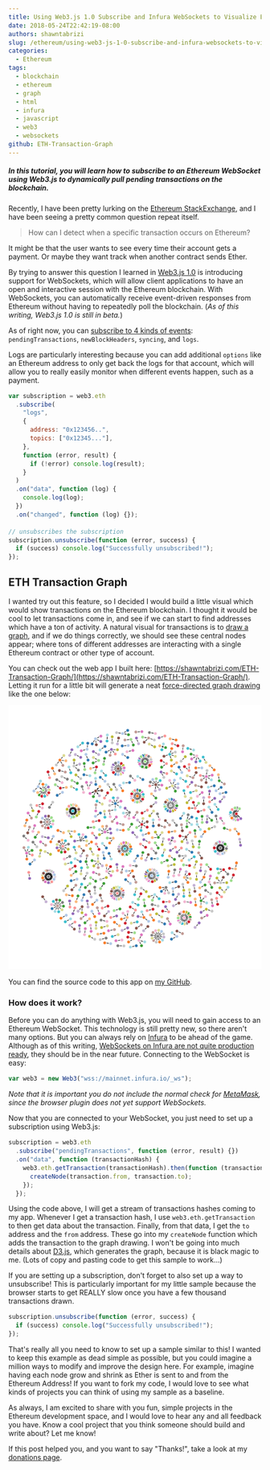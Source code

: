 ```yaml
---
title: Using Web3.js 1.0 Subscribe and Infura WebSockets to Visualize Ethereum Transactions
date: 2018-05-24T22:42:19-08:00
authors: shawntabrizi
slug: /ethereum/using-web3-js-1-0-subscribe-and-infura-websockets-to-visualize-ethereum-transactions/
categories:
  - Ethereum
tags:
  - blockchain
  - ethereum
  - graph
  - html
  - infura
  - javascript
  - web3
  - websockets
github: ETH-Transaction-Graph
---
```


##### In this tutorial, you will learn how to subscribe to an Ethereum WebSocket using Web3.js to dynamically pull pending transactions on the blockchain.

Recently, I have been pretty lurking on the [Ethereum StackExchange](https://ethereum.stackexchange.com/), and I have been seeing a pretty common question repeat itself.

> How can I detect when a specific transaction occurs on Ethereum?

It might be that the user wants to see every time their account gets a payment. Or maybe they want track when another contract sends Ether.

By trying to answer this question I learned in [Web3.js 1.0](https://web3js.readthedocs.io/en/1.0/index.html) is introducing support for WebSockets, which will allow client applications to have an open and interactive session with the Ethereum blockchain. With WebSockets, you can automatically receive event-driven responses from Ethereum without having to repeatedly poll the blockchain. (_As of this writing, Web3.js 1.0 is still in beta._)

As of right now, you can [subscribe to 4 kinds of events](https://web3js.readthedocs.io/en/1.0/web3-eth-subscribe.html): `pendingTransactions`, `newBlockHeaders`, `syncing`, and `logs`.

Logs are particularly interesting because you can add additional `options` like an Ethereum address to only get back the logs for that account, which will allow you to really easily monitor when different events happen, such as a payment.

```javascript
var subscription = web3.eth
  .subscribe(
    "logs",
    {
      address: "0x123456..",
      topics: ["0x12345..."],
    },
    function (error, result) {
      if (!error) console.log(result);
    }
  )
  .on("data", function (log) {
    console.log(log);
  })
  .on("changed", function (log) {});

// unsubscribes the subscription
subscription.unsubscribe(function (error, success) {
  if (success) console.log("Successfully unsubscribed!");
});
```

## ETH Transaction Graph

I wanted try out this feature, so I decided I would build a little visual which would show transactions on the Ethereum blockchain. I thought it would be cool to let transactions come in, and see if we can start to find addresses which have a ton of activity. A natural visual for transactions is to [draw a graph](https://en.wikipedia.org/wiki/Graph_drawing), and if we do things correctly, we should see these central nodes appear; where tons of different addresses are interacting with a single Ethereum contract or other type of account.

You can check out the web app I built here: [https://shawntabrizi.com/ETH-Transaction-Graph/](https://shawntabrizi.com/ETH-Transaction-Graph/).
Letting it run for a little bit will generate a neat [force-directed graph drawing](https://en.wikipedia.org/wiki/Force-directed_graph_drawing) like the one below:

![Graph Drawing Result](/assets/images/img_5b07a77621420.png)

You can find the source code to this app on [my GitHub](https://github.com/shawntabrizi/ETH-Transaction-Graph).

### How does it work?

Before you can do anything with Web3.js, you will need to gain access to an Ethereum WebSocket. This technology is still pretty new, so there aren't many options. But you can always rely on [Infura](https://infura.io/) to be ahead of the game. Although as of this writing, [WebSockets on Infura are not quite production ready](https://github.com/INFURA/infura/issues/97), they should be in the near future. Connecting to the WebSocket is easy:

```javascript
var web3 = new Web3("wss://mainnet.infura.io/_ws");
```

_Note that it is important you do not include the normal check for [MetaMask](https://metamask.io/), since the browser plugin does not yet support WebSockets._

Now that you are connected to your WebSocket, you just need to set up a subscription using Web3.js:

```javascript
subscription = web3.eth
  .subscribe("pendingTransactions", function (error, result) {})
  .on("data", function (transactionHash) {
    web3.eth.getTransaction(transactionHash).then(function (transaction) {
      createNode(transaction.from, transaction.to);
    });
  });
```

Using the code above, I will get a stream of transactions hashes coming to my app. Whenever I get a transaction hash, I use `web3.eth.getTransaction` to then get data about the transaction. Finally, from that data, I get the `to` address and the `from` address. These go into my `createNode` function which adds the transaction to the graph drawing. I won't be going into much details about [D3.js](https://d3js.org/), which generates the graph, because it is black magic to me. (Lots of copy and pasting code to get this sample to work...)

If you are setting up a subscription, don't forget to also set up a way to unsubscribe! This is particularly important for my little sample because the browser starts to get REALLY slow once you have a few thousand transactions drawn.

```javascript
subscription.unsubscribe(function (error, success) {
  if (success) console.log("Successfully unsubscribed!");
});
```

That's really all you need to know to set up a sample similar to this! I wanted to keep this example as dead simple as possible, but you could imagine a million ways to modify and improve the design here. For example, imagine having each node grow and shrink as Ether is sent to and from the Ethereum Address! If you want to fork my code, I would love to see what kinds of projects you can think of using my sample as a baseline.

As always, I am excited to share with you fun, simple projects in the Ethereum development space, and I would love to hear any and all feedback you have. Know a cool project that you think someone should build and write about? Let me know!

If this post helped you, and you want to say "Thanks!", take a look at my [donations page](https://shawntabrizi.com/donate/).

